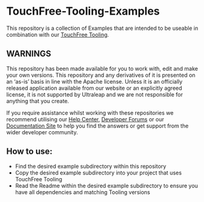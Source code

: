 # TouchFree-Tooling-Examples
This repository is a collection of Examples that are intended to be useable in combination with our [TouchFree Tooling](https://github.com/ultraleap/TouchFree).

## WARNINGS
This repository has been made available for you to work with, edit and make your own versions.
This repository and any derivatives of it is presented on an ‘as-is’ basis in line with the Apache
license. Unless it is an officially released application available from our website or an explicitly
agreed license, it is not supported by Ultraleap and we are not responsible for anything that you
create.

If you require assistance whilst working with these repositories we recommend utilising our [Help Center](https://forums.leapmotion.com/), [Developer Forums](https://support.leapmotion.com/hc/en-us) or our [Documentation Site](https://docs.ultraleap.com/) to help you find the answers or get support from the wider developer community.

## How to use:
- Find the desired example subdirectory within this repository
- Copy the desired example subdirectory into your project that uses TouchFree Tooling
- Read the Readme within the desired example subdirectory to ensure you have all dependencies and matching Tooling versions